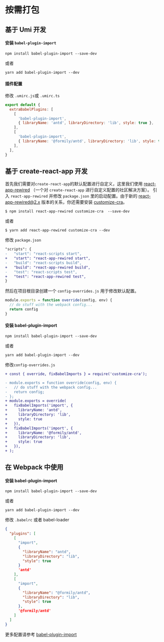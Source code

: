 # 按需打包

## 基于 Umi 开发

#### 安装 `babel-plugin-import`

```shell
npm install babel-plugin-import --save-dev
```

或者

```shell
yarn add babel-plugin-import --dev
```

#### 插件配置

修改 `.umirc.js`或 `.umirc.ts`

```js
export default {
  extraBabelPlugins: [
    [
      'babel-plugin-import',
      { libraryName: 'antd', libraryDirectory: 'lib', style: true },
    ],
    [
      'babel-plugin-import',
      { libraryName: '@formily/antd', libraryDirectory: 'lib', style: true },
    ],
  ],
}
```

## 基于 create-react-app 开发

首先我们需要对`create-react-app`的默认配置进行自定义，这里我们使用 [react-app-rewired](https://github.com/timarney/react-app-rewired) （一个对 `create-react-app` 进行自定义配置的社区解决方案）。
引入 `react-app-rewired` 并修改 `package.json` 里的启动配置。由于新的 [react-app-rewired@2.x](https://github.com/timarney/react-app-rewired#alternatives) 版本的关系，你还需要安装 [customize-cra](https://github.com/arackaf/customize-cra)。

```shell
$ npm install react-app-rewired customize-cra  --save-dev
```

或者

```shell
$ yarn add react-app-rewired customize-cra --dev
```

修改 `package.json`

```diff
"scripts": {
-   "start": "react-scripts start",
+   "start": "react-app-rewired start",
-   "build": "react-scripts build",
+   "build": "react-app-rewired build",
-   "test": "react-scripts test",
+   "test": "react-app-rewired test",
}
```

然后在项目根目录创建一个 `config-overrides.js` 用于修改默认配置。

```js
module.exports = function override(config, env) {
  // do stuff with the webpack config...
  return config
}
```

#### 安装 babel-plugin-import

```shell
npm install babel-plugin-import --save-dev
```

或者

```shell
yarn add babel-plugin-import --dev
```

修改`config-overrides.js`

```diff
+ const { override, fixBabelImports } = require('customize-cra');

- module.exports = function override(config, env) {
-   // do stuff with the webpack config...
-   return config;
- };
+ module.exports = override(
+   fixBabelImports('import', {
+     libraryName: 'antd',
+     libraryDirectory: 'lib',
+     style: true
+   }),
+   fixBabelImports('import', {
+     libraryName: '@formily/antd',
+     libraryDirectory: 'lib',
+     style: true
+   }),
+ );
```

## 在 Webpack 中使用

#### 安装 babel-plugin-import

```shell
npm install babel-plugin-import --save-dev
```

或者

```shell
yarn add babel-plugin-import --dev
```

修改 `.babelrc` 或者 babel-loader

```json
{
  "plugins": [
    [
      "import",
      {
        "libraryName": "antd",
        "libraryDirectory": "lib",
        "style": true
      }
      'antd'
    ],
    [
      "import",
      {
        "libraryName": "@formily/antd",
        "libraryDirectory": "lib",
        "style": true
      },
      '@formily/antd'
    ]
  ]
}
```

更多配置请参考 [babel-plugin-import](https://github.com/ant-design/babel-plugin-import)
